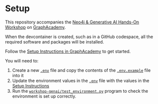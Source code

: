 # Setup

This repository accompanies the [Neo4j & Generative AI Hands-On Workshop](https://graphacademy.neo4j.com/courses/workshop-genai) on [GraphAcademy](https://graphacademy.neo4j.com).

When the devcontainer is created, such as in a GitHub codespace, all the required software and packages will be installed.

Follow the [Setup Instructions in GraphAcademy](https://graphacademy.neo4j.com/courses/workshop-genai/2-retrievers/2-setup/) to get started.

You will need to:

1. Create a new [`.env`](.env) file and copy the contents of the [`.env.example`](.env.example) file into it
2. Update the environment values in the [`.env`](.env) file with the values in the [Setup Instructions](https://graphacademy.neo4j.com/courses/workshop-genai/2-retrievers/2-setup/)
3. Run the [`workshop-genai/test_environment.py`](../workshop-genai/test_environment.py) program to check the environment is set up correctly.

